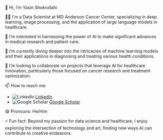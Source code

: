👋 Hi, I’m Yasin Shokrollahi

👨‍🔬 I'm a Data Scientist at MD Anderson Cancer Center, specializing in deep learning, image processing, and the application of large language models in healthcare.

👀 I’m interested in harnessing the power of AI to make significant advances in medical research and patient care.

🌱 I’m currently diving deeper into the intricacies of machine learning models and their applications in diagnosing and treating various health conditions.

💞️ I’m looking to collaborate on projects that leverage AI for healthcare innovation, particularly those focused on cancer research and treatment optimization.

📫 How to reach me:
- ![LinkedIn](https://img.icons8.com/fluent/48/000000/linkedin.png) [LinkedIn](https://www.linkedin.com/in/yshokrollahi/)
- ![Google Scholar](https://img.icons8.com/color/48/000000/google-scholar--v1.png) [Google Scholar](https://scholar.google.com/citations?hl=en&user=fgJxR38AAAAJ&view_op=list_works&sortby=pubdate)

😄 Pronouns: He/Him

⚡ Fun fact: Beyond my passion for data science and healthcare, I enjoy exploring the intersection of technology and art, finding new ways AI can contribute to creative endeavors.

<!---
YShokrollahi/YShokrollahi is a ✨ special ✨ repository because its `README.md` (this file) appears on your GitHub profile.
You can click the Preview link to take a look at your changes.
--->
